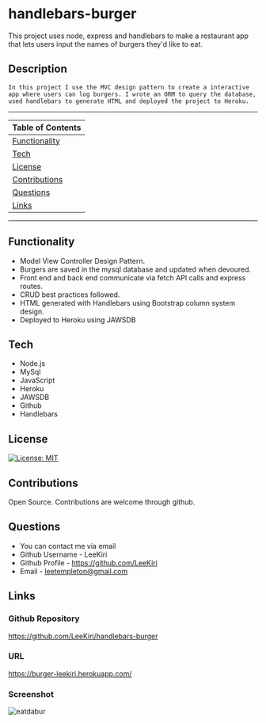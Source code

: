 # handlebars-burger
This project uses node, express and handlebars to make a restaurant app that lets users input the names of burgers they'd like to eat.

 ## Description 
    In this project I use the MVC design pattern to create a interactive app where users can log burgers. I wrote an ORM to query the database, used handlebars to generate HTML and deployed the project to Heroku. 

---
| Table of Contents |
|---|
| [Functionality](#Functionality) |
| [Tech](#Tech) |
| [License](#License) |
| [Contributions](#Contributions) |
| [Questions](#Questions) |
| [Links](#Links) |
---

## Functionality 
* Model View Controller Design Pattern.
* Burgers are saved in the mysql database and updated when devoured.
* Front end and back end communicate via fetch API calls and express routes.
* CRUD best practices followed.
* HTML generated with Handlebars using Bootstrap column system design.
* Deployed to Heroku using JAWSDB 
 

## Tech

* Node.js 
* MySql
* JavaScript 
* Heroku
* JAWSDB
* Github  
* Handlebars

## License 

[![License: MIT](https://img.shields.io/badge/License-MIT-yellow.svg)](https://opensource.org/licenses/MIT)

## Contributions 

Open Source. Contributions are welcome through github.

## Questions
* You can contact me via email
* Github Username - LeeKiri
* Github Profile - https://github.com/LeeKiri
* Email - leetempleton@gmail.com 

## Links
### Github Repository

https://github.com/LeeKiri/handlebars-burger

### URL

https://burger-leekiri.herokuapp.com/

### Screenshot

![eatdabur](https://user-images.githubusercontent.com/73642462/108615379-9d010a80-7457-11eb-9af6-1f086d1c570c.PNG)




